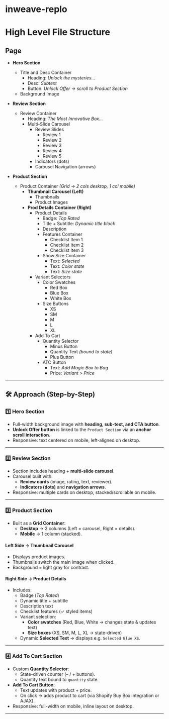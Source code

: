 # inweave-replo
# High Level File Structure

## Page
- **Hero Section**
  - Title and Desc Container
    - Heading: *Unlock the mysteries…*
    - Desc: *Subtext*
    - Button: *Unlock Offer → scroll to Product Section*
  - Background Image

- **Review Section**
  - Review Container
    - Heading: *The Most Innovative Box…*
    - Multi-Slide Carousel
      - Review Slides
        - Review 1
        - Review 2
        - Review 3
        - Review 4
        - Review 5
      - Indicators (dots)
      - Carousel Navigation (arrows)

- **Product Section**
  - Product Container *(Grid → 2 cols desktop, 1 col mobile)*
    - **Thumbnail Carousel (Left)**
      - Thumbnails
      - Product Images
    - **Prod Details Container (Right)**
      - Product Details
        - Badge: *Top Rated*
        - Title + Subtitle: *Dynamic title block*
        - Description
        - Features Container
          - Checklist Item 1
          - Checklist Item 2
          - Checklist Item 3
        - Show Size Container
          - Text: *Selected*
          - Text: *Color state*
          - Text: *Size state*
      - Variant Selectors
        - Color Swatches
          - Red Box
          - Blue Box
          - White Box
        - Size Buttons
          - XS
          - SM
          - M
          - L
          - XL
      - Add To Cart
        - Quantity Selector
          - Minus Button
          - Quantity Text *(bound to state)*
          - Plus Button
        - ATC Button
          - Text: *Add Magic Box to Bag*
          - Price: *Variant > Price*




---

## 🛠 Approach (Step-by-Step)

### 1️⃣ Hero Section
- Full-width background image with **heading, sub-text, and CTA button**.  
- **Unlock Offer button** is linked to the `Product Section` via an **anchor scroll interaction**.  
- Responsive: text centered on mobile, left-aligned on desktop.  

---

### 2️⃣ Review Section
- Section includes heading + **multi-slide carousel**.  
- Carousel built with:  
  - **Review cards** (image, rating, text, reviewer).  
  - **Indicators (dots)** and **navigation arrows**.  
- Responsive: multiple cards on desktop, stacked/scrollable on mobile.  

---

### 3️⃣ Product Section
- Built as a **Grid Container**:  
  - **Desktop** → 2 columns (Left = carousel, Right = details).  
  - **Mobile** → 1 column (stacked).  

#### Left Side → Thumbnail Carousel
- Displays product images.  
- Thumbnails switch the main image when clicked.  
- Background = light gray for contrast.  

#### Right Side → Product Details
- Includes:  
  - Badge (*Top Rated*)  
  - Dynamic title + subtitle  
  - Description text  
  - Checklist features (✓ styled items)  
  - Variant selection:  
    - **Color swatches** (Red, Blue, White → changes state & updates text)  
    - **Size boxes** (XS, SM, M, L, XL → state-driven)  
  - Dynamic **Selected Text** → displays e.g. `Selected Blue XS`.  

---

### 4️⃣ Add To Cart Section
- Custom **Quantity Selector**:  
  - State-driven counter (– / + buttons).  
  - Quantity text bound to `quantity` state.  
- **Add To Cart Button**:  
  - Text updates with product + price.  
  - On click → adds product to cart (via Shopify Buy Box integration or AJAX).  
- Responsive: full-width on mobile, inline layout on desktop.  

---


